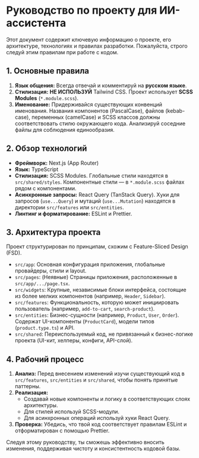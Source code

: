 # Руководство по проекту для ИИ-ассистента

Этот документ содержит ключевую информацию о проекте, его архитектуре, технологиях и правилах разработки. Пожалуйста, строго следуй этим правилам при работе с кодом.

## 1. Основные правила

1.  **Язык общения:** Всегда отвечай и комментируй на **русском языке**.
2.  **Стилизация:** **НЕ ИСПОЛЬЗУЙ** Tailwind CSS. Проект использует **SCSS Modules** (`*.module.scss`).
3.  **Именование:** Придерживайся существующих конвенций именования. Названия компонентов (PascalCase), файлов (kebab-case), переменных (camelCase) и SCSS классов должны соответствовать стилю окружающего кода. Анализируй соседние файлы для соблюдения единообразия.

## 2. Обзор технологий

- **Фреймворк:** Next.js (App Router)
- **Язык:** TypeScript
- **Стилизация:** SCSS Modules. Глобальные стили находятся в `src/shared/styles`. Компонентные стили — в `*.module.scss` файлах рядом с компонентами.
- **Асинхронные запросы:** React Query (TanStack Query). Хуки для запросов (`use...Query`) и мутаций (`use...Mutation`) находятся в директории `src/features` или `src/entities`.
- **Линтинг и форматирование:** ESLint и Prettier.

## 3. Архитектура проекта

Проект структурирован по принципам, схожим с Feature-Sliced Design (FSD).

- `src/app`: Основная конфигурация приложения, глобальные провайдеры, стили и layout.
- `src/pages`: (Неявные) Страницы приложения, расположенные в `src/app/.../page.tsx`.
- `src/widgets`: Крупные, независимые блоки интерфейса, состоящие из более мелких компонентов (например, `Header`, `Sidebar`).
- `src/features`: Функциональность, которую может инициировать пользователь (например, `add-to-cart`, `search-product`).
- `src/entities`: Бизнес-сущности (например, `Product`, `User`, `Order`). Содержат UI-компоненты (`ProductCard`), модели типов (`product.type.ts`) и API.
- `src/shared`: Переиспользуемый код, не привязанный к бизнес-логике проекта (UI-кит, хелперы, конфиги, API-слой).

## 4. Рабочий процесс

1.  **Анализ:** Перед внесением изменений изучи существующий код в `src/features`, `src/entities` и `src/shared`, чтобы понять принятые паттерны.
2.  **Реализация:**
    - Создавай новые компоненты и логику в соответствующих слоях архитектуры.
    - Для стилей используй SCSS-модули.
    - Для асинхронных операций используй хуки React Query.
3.  **Проверка:** Убедись, что твой код соответствует правилам ESLint и отформатирован с помощью Prettier.

Следуя этому руководству, ты сможешь эффективно вносить изменения, поддерживая чистоту и консистентность кодовой базы.
